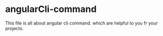 # angularCli-command

This file is all about angular cli command.
which are helpful to you fr your projects.
